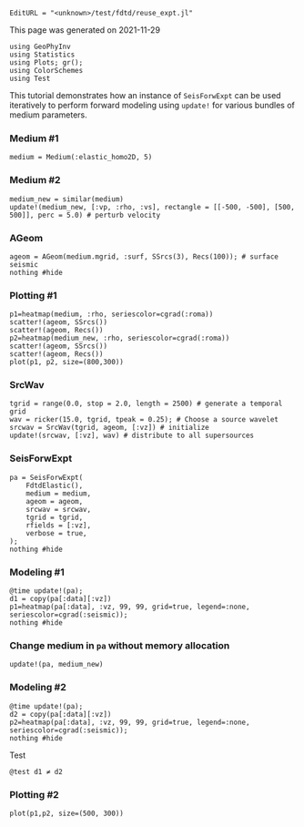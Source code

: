 ```@meta
EditURL = "<unknown>/test/fdtd/reuse_expt.jl"
```

This page was generated on 2021-11-29

````@example reuse_expt
using GeoPhyInv
using Statistics
using Plots; gr();
using ColorSchemes
using Test
````

This tutorial demonstrates how an instance of `SeisForwExpt` can be used iteratively
to perform forward modeling using `update!` for
various bundles of medium parameters.

### Medium #1

````@example reuse_expt
medium = Medium(:elastic_homo2D, 5)
````

### Medium #2

````@example reuse_expt
medium_new = similar(medium)
update!(medium_new, [:vp, :rho, :vs], rectangle = [[-500, -500], [500, 500]], perc = 5.0) # perturb velocity
````

### AGeom

````@example reuse_expt
ageom = AGeom(medium.mgrid, :surf, SSrcs(3), Recs(100)); # surface seismic
nothing #hide
````

### Plotting #1

````@example reuse_expt
p1=heatmap(medium, :rho, seriescolor=cgrad(:roma))
scatter!(ageom, SSrcs())
scatter!(ageom, Recs())
p2=heatmap(medium_new, :rho, seriescolor=cgrad(:roma))
scatter!(ageom, SSrcs())
scatter!(ageom, Recs())
plot(p1, p2, size=(800,300))
````

### SrcWav

````@example reuse_expt
tgrid = range(0.0, stop = 2.0, length = 2500) # generate a temporal grid
wav = ricker(15.0, tgrid, tpeak = 0.25); # Choose a source wavelet
srcwav = SrcWav(tgrid, ageom, [:vz]) # initialize
update!(srcwav, [:vz], wav) # distribute to all supersources
````

### SeisForwExpt

````@example reuse_expt
pa = SeisForwExpt(
    FdtdElastic(),
    medium = medium,
    ageom = ageom,
    srcwav = srcwav,
    tgrid = tgrid,
    rfields = [:vz],
    verbose = true,
);
nothing #hide
````

### Modeling #1

````@example reuse_expt
@time update!(pa);
d1 = copy(pa[:data][:vz])
p1=heatmap(pa[:data], :vz, 99, 99, grid=true, legend=:none, seriescolor=cgrad(:seismic));
nothing #hide
````

### Change medium in `pa` without memory allocation

````@example reuse_expt
update!(pa, medium_new)
````

### Modeling #2

````@example reuse_expt
@time update!(pa);
d2 = copy(pa[:data][:vz])
p2=heatmap(pa[:data], :vz, 99, 99, grid=true, legend=:none, seriescolor=cgrad(:seismic));
nothing #hide
````

Test

````@example reuse_expt
@test d1 ≠ d2
````

### Plotting #2

````@example reuse_expt
plot(p1,p2, size=(500, 300))
````

